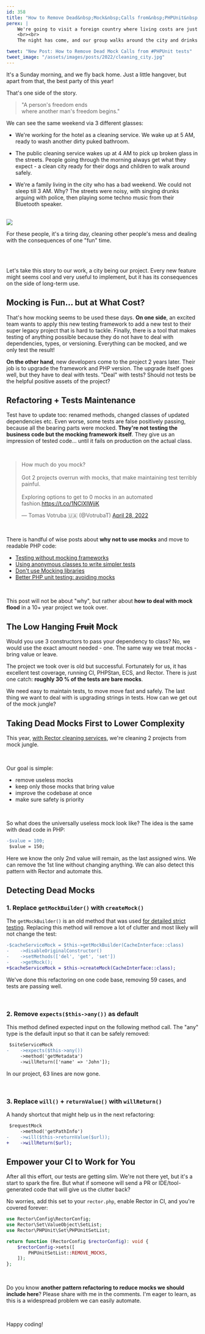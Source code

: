 ```yaml
---
id: 358
title: "How to Remove Dead&nbsp;Mock&nbsp;Calls from&nbsp;PHPUnit&nbsp;Tests"
perex: |
    We're going to visit a foreign country where living costs are just 1/3 of ours. Let's say from UK or Germany to Brno, Czechia. We're organizing a bachelor party for our best friend.
    <br><br>
    The night has come, and our group walks around the city and drinks beers, the groom wears baby piggy clothes, and we're happily celebrating. We're losing one more wingman that will settle down with a beautiful wife and soon-to-come child. It's fun and exciting. We've never been abroad before with so many friends to celebrate the next step in man's life.

tweet: "New Post: How to Remove Dead Mock Calls from #PHPUnit tests"
tweet_image: "/assets/images/posts/2022/cleaning_city.jpg"
---
```


It's a Sunday morning, and we fly back home. Just a little hangover, but apart from that, the best party of this year!

That's one side of the story.

<blockquote class="blockquote text-center">
"A person's freedom ends<br>
where another man's freedom begins."
</blockquote>

We can see the same weekend via 3 different glasses:

* We're working for the hotel as a cleaning service. We wake up at 5 AM, ready to wash another dirty puked bathroom.

* The public cleaning service wakes up at 4 AM to pick up broken glass in the streets. People going through the morning always get what they expect - a clean city ready for their dogs and children to walk around safely.

* We're a family living in the city who has a bad weekend. We could not sleep till 3 AM. Why? The streets were noisy, with singing drunks arguing with police, then playing some techno music from their Bluetooth speaker.

<br>

<img src="/assets/images/posts/2022/brno_empty.jpg" class="img-thumbnail" style="max-width: 25em">

<br>

For these people, it's a tiring day, cleaning other people's mess and dealing with the consequences of one "fun" time.

<br><br>

Let's take this story to our work, a city being our project. Every new feature might seems cool and very useful to implement, but it has its consequences on the side of long-term use.

## Mocking is Fun... but at What Cost?

That's how mocking seems to be used these days. **On one side**, an excited team wants to apply this new testing framework to add a new test to their super legacy project that is hard to tackle. Finally, there is a tool that makes testing of anything possible because they do not have to deal with dependencies, types, or versioning. Everything can be mocked, and we only test the result!

**On the other hand**, new developers come to the project 2 years later. Their job is to upgrade the framework and PHP version. The upgrade itself goes well, but they have to deal with tests. "Deal" with tests? Should not tests be the helpful positive assets of the project?

## Refactoring + Tests Maintenance

Test have to update too: renamed methods, changed classes of updated dependencies etc. Even worse, some tests are false positively passing, because all the bearing parts were mocked. **They're not testing the business code but the mocking framework itself**. They give us an impression of tested code... until it fails on production on the actual class.

<br>

<blockquote class="twitter-tweet"><p lang="en" dir="ltr">How much do you mock?<br><br>Got 2 projects overrun with mocks, that make maintaining test terribly painful.<br><br>Exploring options to get to 0 mocks in an automated fashion.<a href="https://t.co/1NCIXIWjjK">https://t.co/1NCIXIWjjK</a></p>&mdash; Tomas Votruba 🇺🇦 (@VotrubaT) <a href="https://twitter.com/VotrubaT/status/1519732183614775300?ref_src=twsrc%5Etfw">April 28, 2022</a></blockquote>

<br>

There is handful of wise posts about **why not to use mocks** and move to readable PHP code:

* [Testing without mocking frameworks](https://blog.frankdejonge.nl/testing-without-mocking-frameworks/)
* [Using anonymous classes to write simpler tests](https://mnapoli.fr/anonymous-classes-in-tests/)
* [Don't use Mocking libraries](https://steemit.com/php/@crell/don-t-use-mocking-libraries)
* [Better PHP unit testing: avoiding mocks](https://davegebler.com/post/php/better-php-unit-testing-avoiding-mocks)

<br>

This post will not be about "why", but rather about **how to deal with mock flood** in a 10+ year project we took over.

## The Low Hanging ~~Fruit~~ Mock

Would you use 3 constructors to pass your dependency to class? No, we would use the exact amount needed - one. The same way we treat mocks - bring value or leave.

The project we took over is old but successful. Fortunately for us, it has excellent test coverage, running CI, PHPStan, ECS, and Rector. There is just one catch: **roughly 30 % of the tests are bare mocks**.

We need easy to maintain tests, to move move fast and safely. The last thing we want to deal with is upgrading strings in tests. How can we get out of the mock jungle?

## Taking Dead Mocks First to Lower Complexity

This year, [with Rector cleaning services](https://getrector.org/for-companies), we're cleaning 2 projects from mock jungle.

<br>

Our goal is simple:

* remove useless mocks
* keep only those mocks that bring value
* improve the codebase at once
* make sure safety is priority

<br>

So what does the universally useless mock look like? The idea is the same with dead code in PHP:

```diff
-$value = 100;
 $value = 150;
```

Here we know the only 2nd value will remain, as the last assigned wins. We can remove the 1st line without changing anything. We can also detect this pattern with Rector and automate this.

## Detecting Dead Mocks

### 1. Replace `getMockBuilder()` with `createMock()`

The `getMockBuilder()` is an old method that was used [for detailed strict testing](https://stackoverflow.com/questions/38363086/what-is-the-difference-between-createmock-and-getmockbuilder-in-phpunit). Replacing this method will remove a lot of clutter and most likely will not change the test:

```diff
-$cacheServiceMock = $this->getMockBuilder(CacheInterface::class)
-    ->disableOriginalConstructor()
-    ->setMethods(['del', 'get', 'set'])
-    ->getMock();
+$cacheServiceMock = $this->createMock(CacheInterface::class);
```

We've done this refactoring on one code base, removing 59 cases, and tests are passing well.

<br>

### 2. Remove `expects($this->any())` as default

This method defined expected input on the following method call. The "any" type is the default input so that it can be safely removed:

```diff
 $siteServiceMock
-    ->expects($this->any())
     ->method('getMetadata')
     ->willReturn(['name' => 'John']);
```

In our project, 63 lines are now gone.

<br>

### 3. Replace `will()` + `returnValue()` with `willReturn()`

A handy shortcut that might help us in the next refactoring:

```diff
 $requestMock
     ->method('getPathInfo')
-    ->will($this->returnValue($url));
+    ->willReturn($url);
```




## Empower your CI to Work for You

After all this effort, our tests are getting slim. We're not there yet, but it's a start to spark the fire. But what if someone will send a PR or IDE/tool-generated code that will give us the clutter back?

No worries, add this set to your `rector.php`, enable Rector in CI, and you're covered forever:

```php
use Rector\Config\RectorConfig;
use Rector\Set\ValueObject\SetList;
use Rector\PHPUnit\Set\PHPUnitSetList;

return function (RectorConfig $rectorConfig): void {
    $rectorConfig->sets([
        PHPUnitSetList::REMOVE_MOCKS,
    ]);
};
```

<br>

Do you know **another pattern refactoring to reduce mocks we should include here**? Please share with me in the comments. I'm eager to learn, as this is a widespread problem we can easily automate.

<br>

Happy coding!


<script async src="https://platform.twitter.com/widgets.js" charset="utf-8"></script>
